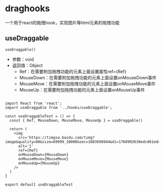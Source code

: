 # draghooks 

一个用于react的拖拽hook，实现图片等html元素的拖拽功能

## useDraggable

`useDraggable()`

- 参数：void
- 返回值：Object 
  - Ref：在需要附加拖拽功能的元素上面设置属性ref={Ref}
  - MouseDown：在需要附加拖拽功能的元素上面设置onMouseDown事件
  - MouseMove：在需要附加拖拽功能的元素上面设置onMouseMove事件
  - MouseUp：在需要附加拖拽功能的元素上面设置onMouseUp事件

```tsx

import React from 'react';
import useDraggable from '../hooks/useDraggable';

const useDraggableTest = () => {
  const { Ref, MouseDown, MouseMove, MouseUp } = useDraggable()

  return (
    <img
      src='https://timgsa.baidu.com/timg?image&quality=80&size=b9999_10000&sec=1603698944&di=1768992638edcd61edc375faf9c546d9&imgtype=jpg&er=1&src=http%3A%2F%2Fa3.att.hudong.com%2F64%2F52%2F01300000407527124482522224765.jpg'
      alt='1'
      ref={Ref}
      onMouseDown={MouseDown}
      onMouseMove={MouseMove}
      onMouseUp={MouseUp}
    />
  )
}

export default useDraggableTest

```